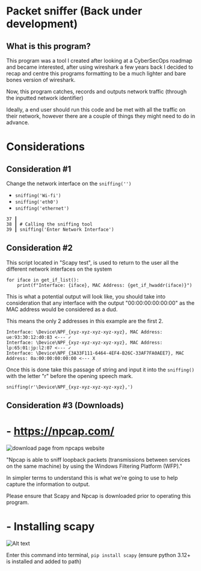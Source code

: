 # Packet sniffer (Back under development)

## What is this program?
This program was a tool I created after looking at a CyberSecOps roadmap and became interested, after using wireshark a few years back I decided to recap and centre this programs formatting to be a much lighter and bare bones version of wireshark.

Now, this program  catches, records and outputs network traffic (through the inputted network identifier)

Ideally, a end user should run this code and be met with all the traffic on their network, however there are a couple of things they might need to do in advance.


# Considerations

## Consideration #1
Change the network interface on the ``` sniffing('') ```

- ``` sniffing('Wi-fi') ```
- ``` sniffing('eth0') ```
- ``` sniffing('ethernet') ```

```
37 ┃      
38 ┃ # Calling the sniffing tool
39 ┃ sniffing('Enter Network Interface')

```


## Consideration #2

This script located in "Scapy test", is used to return to the user all the different network interfaces on the system

```
for iface in get_if_list():
    print(f"Interface: {iface}, MAC Address: {get_if_hwaddr(iface)}")
```
This is what a potential output will look like, you should take into consideration that any interface with the output "00:00:00:00:00:00" as the MAC address would be considered as a dud.

This means the only 2 addresses in this example are the first 2.
```
Interface: \Device\NPF_{xyz-xyz-xyz-xyz-xyz}, MAC Address: ue:93:30:12:d0:83 <--- ✓
Interface: \Device\NPF_{xyz-xyz-xyz-xyz-xyz}, MAC Address: lp:65:01:jp:l2:07 <--- ✓ 
Interface: \Device\NPF_{3A33F111-6464-4EF4-B26C-33AF7FA0AEE7}, MAC Address: 0a:00:00:00:00:00 <--- X
```

Once this is done take this passage of string and input it into the ```sniffing()``` with the letter "r" before the opening speech mark. 
```
sniffing(r'\Device\NPF_{xyz-xyz-xyz-xyz-xyz},')
```

## Consideration #3 (Downloads)



# - https://npcap.com/

![](https://media.discordapp.net/attachments/922264436767588352/1316943232331939930/image.png?ex=675ce276&is=675b90f6&hm=f080d9c9b029a58ae3bbca21dfdea51ef74542737a5e6e4a6a3651f5cf73ba51&=&format=webp&quality=lossless&width=752&height=671 "download page from npcaps website")

"Npcap is able to sniff loopback packets (transmissions between services on the same machine) by using the Windows Filtering Platform (WFP)."

In simpler terms to understand this is what we're going to use to help capture the information to output.

Please ensure that Scapy and Npcap is downloaded prior to operating this program.

# - Installing scapy
![Alt text](https://media.discordapp.net/attachments/1190043394395873412/1316945836810174535/image.png?ex=675ce4e3&is=675b9363&hm=6afe068067f3309c91738de3c3696e45d6e60bc2a44aec836e8aa57783b62f59&=&format=webp&quality=lossless "Screenshot of me downloading (already downloaded) scapy" )

Enter this command into terminal, ```pip install scapy``` (ensure python 3.12+ is installed and added to path)

